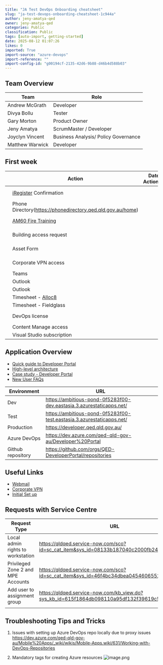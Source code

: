 ```yaml
---
title: "JA Test DevOps Onboarding cheatsheet"
slug: "ja-test-devops-onboarding-cheatsheet-1c944a"
author: jeny-amatya-qed
owner: jeny-amatya-qed
categories: Public
classification: Public
tags: [auto-import, getting-started]
date: 2025-08-12 01:07:26
likes: 0
imported: True 
import-source: "azure-devops"
import-reference: ""
import-config-id: "g00194cf-2135-42d6-9b88-d46b4d588b03"
---
```


## Team Overview

|  Team | Role |
|--|--|
| Andrew McGrath |  Developer |
| Divya Bollu | Tester |
| Gary Morton |  Product Owner |
| Jeny Amatya | ScrumMaster / Developer |
| Joyclyn Vincent | Business Analysis/ Policy Governance |
| Matthew Warwick | Developer  |

## First week 
| | Action  | Date Actioned  | Notes
|--|--|--|--|
| | [iRegister](https://iregister.qed.qld.gov.au/) Confirmation| | Ensure that the user account is activated in AD as well. |
| | Phone Directory(https://phonedirectory.qed.qld.gov.au/home) | | Contact one of the update officers if the record is not there. |
| | [AM60 Fire Training](https://am60.conceptsafety.com.au/learner/LearnerLogin.aspx) | | To be done on first day, need for requesting building access pass |
| | Building access request | | Need to attach picture and signature to the form |
| | Asset Form | | Requires asset ID and serial number of the laptop. Can be found on MOE Assist |
| | Corporate VPN access | | https://qldqed.service-now.com/sco?id=kb_article&sysparm_article=KBA0036031 | 
| | Teams | | Add to project channels |
| | Outlook | | Forward invites to sprint ceremonies | 
| | Outlook | |Access to shared mailboxes | 
| | Timesheet - [Alloc8](https://alloc8.qed.qld.gov.au/Alloc8/) | | Check access to alloc8|
| | Timesheet - Fieldglass | | |
| | DevOps license | | Request Chris for license. If VS subscription is required, check with Gary for purchase |
| | Content Manage access | | [Request for access](https://qldqed.service-now.com/sco?id=sc_cat_item&sys_id=71757d10dbae70103a550aa1f3961950) |
| | Visual Studio subscription | | [How to request VS license](https://qldqed.service-now.com/kb?id=kb_article_view&sysparm_article=KBA0011109)|


## Application Overview
- [Quick guide to Developer Portal](https://developer.qed.qld.gov.au/public/Quick-guide-to-the-DevPortal/) 
- [High-level architecture](https://developer.qed.qld.gov.au/internal/Developer-Portal-High-Level-Architecture/) 
- [Case study - Developer Portal](https://developer.qed.qld.gov.au/public/Case-study-The-Developer-Portal-release-life-cycle/)
- [New User FAQs](https://developer.qed.qld.gov.au/public/New-user-FAQs/)


| Environment |  URL |
|--|--|
|  Dev | https://ambitious-pond-0f5283f00-dev.eastasia.3.azurestaticapps.net/ |
|  Test | https://ambitious-pond-0f5283f00-test.eastasia.3.azurestaticapps.net/ |
|  Production | https://developer.qed.qld.gov.au/ |
|  Azure DevOps | https://dev.azure.com/qed-qld-gov-au/Developer%20Portal |
|  Github repository | https://github.com/orgs/QED-DeveloperPortal/repositories |

## Useful Links
- [Webmail](https://outlook.office.com) 
- [Corporate VPN](https://corp.eq.edu.au)
- [Initial Set up](https://qldqed.service-now.com/sco?id=kb_article&sysparm_article=KBA0036031)

## Requests with Service Centre

| Request Type | URL |
|--|--|
| Local admin rights to workstation | https://qldqed.service-now.com/sco?id=sc_cat_item&sys_id=08133b187040c2000fb248e5461cf5a7  |
| Privileged Zone 2 and MPE Accounts | https://qldqed.service-now.com/sco?id=sc_cat_item&sys_id=46f4bc34dbea0454606552e3449619f7 |
| Add user to assignment group | https://qldqed.service-now.com/kb_view.do?sys_kb_id=615f1864db098110a95df132f39619c5 |
|  |  |

## Troubleshooting Tips and Tricks
1. Issues with setting up Azure DevOps repo locally due to proxy issues
https://dev.azure.com/qed-qld-gov-au/Mobile%20Apps/_wiki/wikis/Mobile-Apps.wiki/631/Working-with-DevOps-Repositories 

2. Mandatory tags for creating Azure resources
![image.png](/.attachments/image-7a46a53a-2356-42e2-a563-33f88f7310f2.png)

